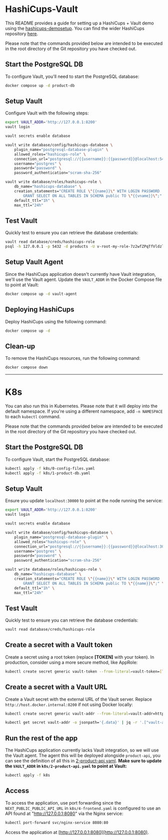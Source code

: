# HashiCups-Vault

This README provides a guide for setting up a HashiCups + Vault demo using the [hashicups-demosetup](https://github.com/hashicorp/hashicups-setups). You can find the wider HashiCups repository [here](https://github.com/hashicorp-demoapp).

Please note that the commands provided below are intended to be executed in the root directory of the Git repository you have checked out.

## Start the PostgreSQL DB
To configure Vault, you'll need to start the PostgreSQL database:

```bash
docker compose up -d product-db
```

## Setup Vault
Configure Vault with the following steps:

```bash
export VAULT_ADDR='http://127.0.0.1:8200'
vault login

vault secrets enable database

vault write database/config/hashicups-database \
    plugin_name="postgresql-database-plugin" \
    allowed_roles="hashicups-role" \
    connection_url="postgresql://{{username}}:{{password}}@localhost:5432/products" \
    username="postgres" \
    password="password" \
    password_authentication="scram-sha-256"

vault write database/roles/hashicups-role \
    db_name="hashicups-database" \
    creation_statements="CREATE ROLE \"{{name}}\" WITH LOGIN PASSWORD '{{password}}' VALID UNTIL '{{expiration}}'; \
        GRANT SELECT ON ALL TABLES IN SCHEMA public TO \"{{vname}}\";" \
    default_ttl="1h" \
    max_ttl="24h"
```

## Test Vault
Quickly test to ensure you can retrieve the database credentials:

```bash
vault read database/creds/hashicups-role
psql -h 127.0.0.1 -p 5432 -d products -U v-root-my-role-7z2wfZPqTfVldzlkA0Cs-1697484634
```

## Setup Vault Agent
Since the HashiCups application doesn't currently have Vault integration, we'll use the Vault agent. Update the `VAULT_ADDR` in the Docker Compose file to point at Vault:

```bash
docker compose up -d vault-agent
```

## Deploying HashiCups
Deploy HashiCups using the following command:

```bash
docker compose up -d
```

## Clean-up
To remove the HashiCups resources, run the following command:

```bash
docker compose down
```

---

# K8s
You can also run this in Kubernetes. Please note that it will deploy into the default namespace. If you're using a different namespace, add `-n NAMESPACE` to each `kubectl` command.

Please note that the commands provided below are intended to be executed in the root directory of the Git repository you have checked out.

## Start the PostgreSQL DB
To configure Vault, start the PostgreSQL database:

```bash
kubectl apply -f k8s/0-config-files.yaml
kubectl apply -f k8s/1-product-db.yaml
```

## Setup Vault
Ensure you update `localhost:30000` to point at the node running the service:

```bash
export VAULT_ADDR='http://127.0.0.1:8200'
vault login

vault secrets enable database

vault write database/config/hashicups-database \
    plugin_name="postgresql-database-plugin" \
    allowed_roles="hashicups-role" \
    connection_url="postgresql://{{username}}:{{password}}@localhost:30000/products" \
    username="postgres" \
    password="password" \
    password_authentication="scram-sha-256"

vault write database/roles/hashicups-role \
    db_name="hashicups-database" \
    creation_statements="CREATE ROLE \"{{name}}\" WITH LOGIN PASSWORD '{{password}}' VALID UNTIL '{{expiration}}'; \
        GRANT SELECT ON ALL TABLES IN SCHEMA public TO \"{{name}}\";" \
    default_ttl="1h" \
    max_ttl="24h"
```

## Test Vault
Quickly test to ensure you can retrieve the database credentials:

```bash
vault read database/creds/hashicups-role
```

## Create a secret with a Vault token
Create a secret using a root token (replace **[TOKEN]** with your token). In production, consider using a more secure method, like AppRole:

```bash
kubectl create secret generic vault-token --from-literal=vault-token=[TOKEN]
```

## Create a secret with a Vault URL
Create a Vault secret with the external URL of the Vault server. Replace `http://host.docker.internal:8200` if not using Docker locally:

```bash
kubectl create secret generic vault-addr --from-literal=vault-addr=http://host.docker.internal:8200

kubectl get secret vault-addr -o jsonpath='{.data}' | jq -r '.["vault-addr"]' | base64 -d
```

## Run the rest of the app
The HashiCups application currently lacks Vault integration, so we will use the Vault agent. The agent this will be deployed alongside `product-api`, you can see the definition of all this in [2-product-api.yaml](./k8s/2-product-api.yaml). **Make sure to update the `VAULT_ADDR` in `k8s/2-product-api.yaml` to point at Vault:**

```bash
kubectl apply -f k8s
```

## Access
To access the application, use port forwarding since the `NEXT_PUBLIC_PUBLIC_API_URL` in `k8s/4-frontend.yaml` is configured to use an API found at "http://127.0.0.1:8080" via the Nginx service:

```bash
kubectl port-forward svc/nginx-service 8080:80
```

Access the application at [http://127.0.0.1:8080](http://127.0.0.1:8080).